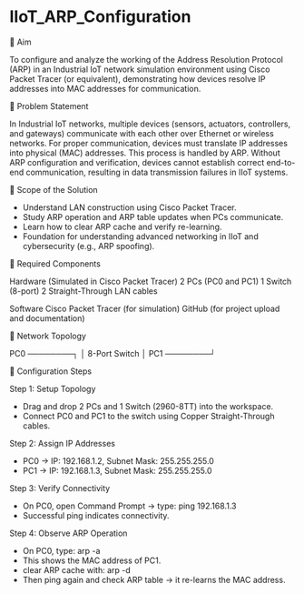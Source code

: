# IIoT_ARP_Configuration

🔹 Aim

To configure and analyze the working of the Address Resolution Protocol (ARP) in an Industrial IoT network simulation environment using Cisco Packet Tracer (or equivalent), demonstrating how devices resolve IP addresses into MAC addresses for communication.

🔹 Problem Statement

In Industrial IoT networks, multiple devices (sensors, actuators, controllers, and gateways) communicate with each other over Ethernet or wireless networks. For proper communication, devices must translate IP addresses into physical (MAC) addresses. This process is handled by ARP.
Without ARP configuration and verification, devices cannot establish correct end-to-end communication, resulting in data transmission failures in IIoT systems.

🔹 Scope of the Solution

- Understand LAN construction using Cisco Packet Tracer.
- Study ARP operation and ARP table updates when PCs communicate.
- Learn how to clear ARP cache and verify re-learning.
- Foundation for understanding advanced networking in IIoT and cybersecurity (e.g., ARP spoofing).

🔹 Required Components

Hardware (Simulated in Cisco Packet Tracer)
2 PCs (PC0 and PC1)
1 Switch (8-port)
2 Straight-Through LAN cables

Software
Cisco Packet Tracer (for simulation)
GitHub (for project upload and documentation)

🔹 Network Topology

PC0  ────────┐
              │
         8-Port Switch
              │
PC1  ────────┘


🔹 Configuration Steps

Step 1: Setup Topology
- Drag and drop 2 PCs and 1 Switch (2960-8TT) into the workspace.
- Connect PC0 and PC1 to the switch using Copper Straight-Through cables.

Step 2: Assign IP Addresses
- PC0 → IP: 192.168.1.2, Subnet Mask: 255.255.255.0
- PC1 → IP: 192.168.1.3, Subnet Mask: 255.255.255.0

Step 3: Verify Connectivity
- On PC0, open Command Prompt → type: ping 192.168.1.3
- Successful ping indicates connectivity.

Step 4: Observe ARP Operation
- On PC0, type: arp -a
- This shows the MAC address of PC1.
- clear ARP cache with: arp -d
- Then ping again and check ARP table → it re-learns the MAC address.


